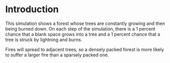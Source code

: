 # Introduction
This simulation shows a forest whose trees are constantly growing and then being burned down. On each step of the simulation, there is a 1 percent chance that a blank space grows into a tree and a 1 percent chance that a tree is struck by lightning and burns. 

Fires will spread to adjacent trees, so a densely packed forest is more likely to suffer a larger fire than a sparsely packed one.
